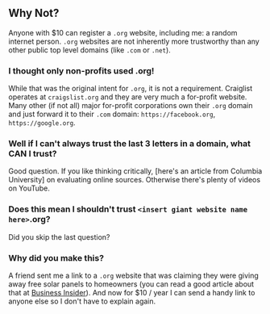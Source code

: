 ## Why Not?

Anyone with $10 can register a `.org` website, including me: a random internet person. `.org` websites are not inherently more trustworthy than any other public top level domains (like `.com` or `.net`).

### I thought only non-profits used .org!

While that was the original intent for `.org`, it is not a requirement. Craiglist operates at `craigslist.org` and they are very much a for-profit website. Many other (if not all) major for-profit corporations own their `.org` domain and just forward it to their `.com` domain: `https://facebook.org`, `https://google.org`.

### Well if I can't always trust the last 3 letters in a domain, what CAN I trust?

Good question. If you like thinking critically, [here's an article from Columbia University] on evaluating online sources. Otherwise there's plenty of videos on YouTube.

### Does this mean I shouldn't trust `<insert giant website name here>`.org?

Did you skip the last question?

### Why did you make this?

A friend sent me a link to a `.org` website that was claiming they were giving away free solar panels to homeowners (you can read a good article about that at [Business Insider](https://www.businessinsider.com/misleading-solar-ads-spread-coronavirus-upends-door-to-door-sales-2020-5)). And now for $10 / year I can send a handy link to anyone else so I don't have to explain again.
